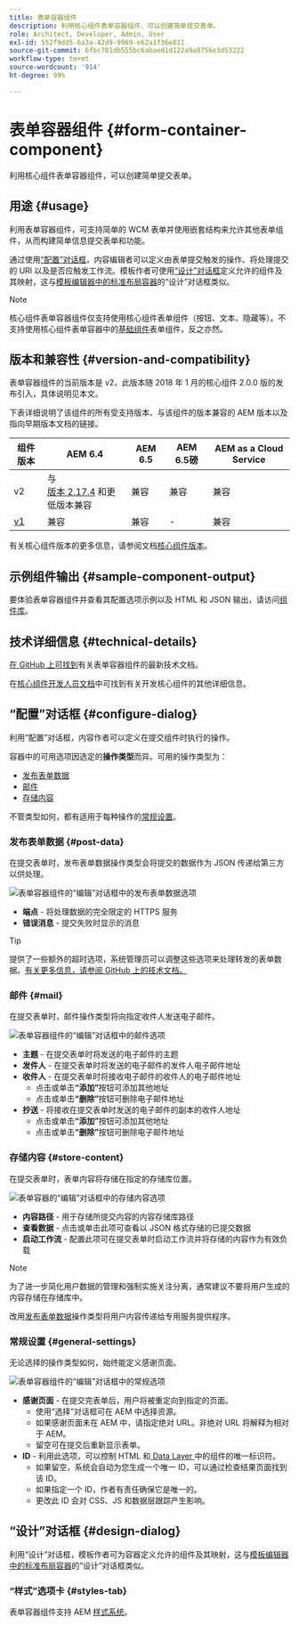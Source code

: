 ```yaml
---
title: 表单容器组件
description: 利用核心组件表单容器组件，可以创建简单提交表单。
role: Architect, Developer, Admin, User
exl-id: 552f9dd5-6a3a-42d9-9969-e62a1f36e811
source-git-commit: 6fbc781db555bc6abaed1d122a9a8756e3d53222
workflow-type: tm+mt
source-wordcount: '914'
ht-degree: 99%

---
```


# 表单容器组件 {#form-container-component}

利用核心组件表单容器组件，可以创建简单提交表单。

## 用途 {#usage}

利用表单容器组件，可支持简单的 WCM 表单并使用嵌套结构来允许其他表单组件，从而构建简单信息提交表单和功能。

通过使用[“配置”对话框](#configure-dialog)，内容编辑者可以定义由表单提交触发的操作、将处理提交的 URl 以及是否应触发工作流。模板作者可使用[“设计”对话框](#design-dialog)定义允许的组件及其映射，这与[模板编辑器中的标准布局容器](https://experienceleague.adobe.com/docs/experience-manager-cloud-service/sites/authoring/features/templates.html)的“设计”对话框类似。

>[!NOTE]
>
>核心组件表单容器组件仅支持使用核心组件表单组件（按钮、文本、隐藏等）。不支持使用核心组件表单容器中的[基础组件](https://experienceleague.adobe.com/docs/experience-manager-65/authoring/siteandpage/default-components-foundation.html)表单组件，反之亦然。

## 版本和兼容性 {#version-and-compatibility}

表单容器组件的当前版本是 v2，此版本随 2018 年 1 月的核心组件 2.0.0 版的发布引入，具体说明见本文。

下表详细说明了该组件的所有受支持版本、与该组件的版本兼容的 AEM 版本以及指向早期版本文档的链接。

| 组件版本 | AEM 6.4 | AEM 6.5 | AEM 6.5磅 | AEM as a Cloud Service |
|--- |--- |--- |---|---|
| v2 | 与<br>[版本 2.17.4](/help/versions.md) 和更低版本兼容 | 兼容 | 兼容 | 兼容 |
| [v1](/help/components/v1/form-container-v1.md) | 兼容 | 兼容 | - | 兼容 |

有关核心组件版本的更多信息，请参阅文档[核心组件版本](/help/versions.md)。

## 示例组件输出 {#sample-component-output}

要体验表单容器组件并查看其配置选项示例以及 HTML 和 JSON 输出，请访问[组件库](https://adobe.com/go/aem_cmp_library_form_container_cn)。

## 技术详细信息 {#technical-details}

[在 GitHub 上可找到](https://adobe.com/go/aem_cmp_tech_form_container_v2_cn)有关表单容器组件的最新技术文档。

在[核心组件开发人员文档](/help/developing/overview.md)中可找到有关开发核心组件的其他详细信息。

## “配置”对话框 {#configure-dialog}

利用“配置”对话框，内容作者可以定义在提交组件时执行的操作。

容器中的可用选项因选定的&#x200B;**操作类型**&#x200B;而异。可用的操作类型为：

* [发布表单数据](#post-data)
* [邮件](#mail)
* [存储内容](#store-content)

不管类型如何，都有适用于每种操作的[常规设置](#general-settings)。

### 发布表单数据 {#post-data}

在提交表单时，发布表单数据操作类型会将提交的数据作为 JSON 传递给第三方以供处理。

![表单容器组件的“编辑”对话框中的发布表单数据选项](/help/assets/form-container-edit-post.png)

* **端点** - 将处理数据的完全限定的 HTTPS 服务
* **错误消息** - 提交失败时显示的消息

>[!TIP]
>提供了一些额外的超时选项，系统管理员可以调整这些选项来处理转发的表单数据。[有关更多信息，请参阅 GitHub 上的技术文档。](https://github.com/adobe/aem-core-wcm-components/tree/master/content/src/content/jcr_root/apps/core/wcm/components/form/actions/rpc)

### 邮件 {#mail}

在提交表单时，邮件操作类型将向指定收件人发送电子邮件。

![表单容器组件的“编辑”对话框中的邮件选项](/help/assets/form-container-edit-mail.png)

* **主题** - 在提交表单时将发送的电子邮件的主题
* **发件人** - 在提交表单时将发送的电子邮件的发件人电子邮件地址
* **收件人** - 在提交表单时将接收电子邮件的收件人的电子邮件地址
   * 点击或单击&#x200B;**“添加”**&#x200B;按钮可添加其他地址
   * 点击或单击&#x200B;**“删除”**&#x200B;按钮可删除电子邮件地址
* **抄送** - 将接收在提交表单时发送的电子邮件的副本的收件人地址
   * 点击或单击&#x200B;**“添加”**&#x200B;按钮可添加其他地址
   * 点击或单击&#x200B;**“删除”**&#x200B;按钮可删除电子邮件地址

### 存储内容 {#store-content}

在提交表单时，表单内容将存储在指定的存储库位置。

![表单容器的“编辑”对话框中的存储内容选项](/help/assets/form-container-edit-store.png)

* **内容路径** - 用于存储所提交内容的内容存储库路径
* **查看数据** - 点击或单击此项可查看以 JSON 格式存储的已提交数据
* **启动工作流** - 配置此项可在提交表单时启动工作流并将存储的内容作为有效负载

>[!NOTE]
>
>为了进一步简化用户数据的管理和强制实施关注分离，通常建议不要将用户生成的内容存储在存储库中。
>
>改用[发布表单数据](#post-data)操作类型将用户内容传递给专用服务提供程序。

### 常规设置 {#general-settings}

无论选择的操作类型如何，始终能定义感谢页面。

![表单容器组件的“编辑”对话框中的常规选项](/help/assets/form-container-edit-general.png)

* **感谢页面** - 在提交完表单后，用户将被重定向到指定的页面。
   * 使用“选择”对话框可在 AEM 中选择资源。
   * 如果感谢页面未在 AEM 中，请指定绝对 URL。非绝对 URL 将解释为相对于 AEM。
   * 留空可在提交后重新显示表单。
* **ID** - 利用此选项，可以控制 HTML 和[ Data Layer ](/help/developing/data-layer/overview.md)中的组件的唯一标识符。
   * 如果留空，系统会自动为您生成一个唯一 ID，可以通过检查结果页面找到该 ID。
   * 如果指定一个 ID，作者有责任确保它是唯一的。
   * 更改此 ID 会对 CSS、JS 和数据层跟踪产生影响。

## “设计”对话框 {#design-dialog}

利用“设计”对话框，模板作者可为容器定义允许的组件及其映射，这与[模板编辑器中的标准布局容器](https://experienceleague.adobe.com/docs/experience-manager-cloud-service/sites/authoring/features/templates.html)的“设计”对话框类似。

### “样式”选项卡 {#styles-tab}

表单容器组件支持 AEM [样式系统](/help/get-started/authoring.md#component-styling)。
